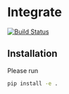 # Integrate
[![Build Status](https://travis-ci.org/dgasmith/integrate.svg?branch=master)](https://travis-ci.org/dgasmith/integrate)

## Installation
Please run

```bash
pip install -e .
```
